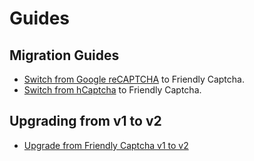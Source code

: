 # Guides


## Migration Guides

* [Switch from Google reCAPTCHA](./migrating-from-recaptcha.md) to Friendly Captcha.
* [Switch from hCaptcha](./migrating-from-hcaptcha.md) to Friendly Captcha.

## Upgrading from v1 to v2
* [Upgrade from Friendly Captcha v1 to v2](./upgrading-to-v2/introduction.md)